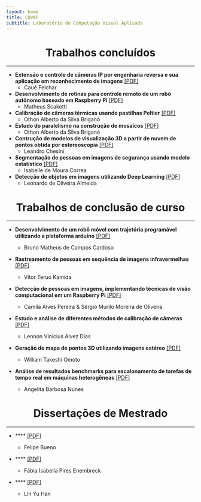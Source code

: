 ```yaml
---
layout: home
title: COVAP
subtitle: Laboratório de Computação Visual Aplicada
---
```


# <center>Trabalhos concluídos</center>

***

- **Extensão e controle de câmeras IP por engenharia reversa e sua aplicação em reconhecimento de imagens** [[PDF]](https://eventos.utfpr.edu.br//sicite/sicite2017/paper/view/1342)
    - Cauê Felchar
- **Desenvolvimento de rotinas para controle remoto de um robô autônomo baseado em Raspberry Pi** [[PDF]](https://eventos.utfpr.edu.br//sicite/sicite2019/paper/viewFile/4640/1324)
    - Matheus Scaketti
- **Calibração de câmeras térmicas usando pastilhas Peltier** [[PDF]]()
    - Othon Alberto da Silva Briganó
- **Estudo do paralelismo na construção de mosaícos** [[PDF]](https://eventos.utfpr.edu.br//sicite/sicite2019/paper/viewFile/4528/1319)
    - Othon Alberto da Silva Briganó
- **Contrução de modelos de visualização 3D a partir de nuvem de pontos obtida por estereoscopia** [[PDF]](https://eventos.utfpr.edu.br//sicite/sicite2018/paper/view/3773)
    - Leandro Chesini
- **Segmentação de pessoas em imagens de segurança usando modelo estatístico** [[PDF]](https://eventos.utfpr.edu.br//sicite/sicite2018/paper/view/3347)
    - Isabelle de Moura Correa
- **Detecção de objetos em imagens utilizando Deep Learning** [[PDF]](https://eventos.utfpr.edu.br//sicite/sicite2018/paper/view/2893)
    - Leonardo de Oliveira Almeida

# <center>Trabalhos de conclusão de curso</center>

***

- **Desenvolvimento de um robô móvel com trajetória programável utilizando a plataforma arduíno** [[PDF]](https://repositorio.utfpr.edu.br/jspui/bitstream/1/15926/1/PG_COCIC_2016_2_05.pdf)
    - Bruno Matheus de Campos Cardoso

- **Rastreamento de pessoas em sequência de imagens infravermelhas** [[PDF]](https://repositorio.utfpr.edu.br/jspui/bitstream/1/15921/1/PG_COCIC_2017_1_12.pdf)
    - Vitor Teruo Kamida

- **Detecção de pessoas em imagens, implementando técnicas de visão computacional em um Raspberry Pi** [[PDF]](https://repositorio.utfpr.edu.br/jspui/bitstream/1/16776/4/PG_COADS_2016_1_03.pdf)
    - Camila Alves Pereira & Sérgio Murilo Moreira de Oliveira

- **Estudo e análise de diferentes métodos de calibração de câmeras** [[PDF]](https://repositorio.utfpr.edu.br/jspui/bitstream/1/15915/3/PG_COCIC_2015_2_04.pdf)
    - Lennon Vinicius Alvez Dias

- **Geração de mapa de pontos 3D utilizando imagens estéreo** [[PDF]](https://repositorio.utfpr.edu.br/jspui/bitstream/1/16008/1/PG_COCIC_2019_2_14.pdf)
    - William Takeshi Omoto

- **Análise de resultados benchmarks para escalonamento de tarefas de tempo real em máquinas heterogêneas** [[PDF]](https://repositorio.utfpr.edu.br/jspui/bitstream/1/15927/2/PG_COCIC_2016_2_02.pdf)
    - Angelita Barbosa Nunes

# <center>Dissertações de Mestrado</center>

***

- **** [[PDF]](https://repositorio.utfpr.edu.br/jspui/bitstream/1/3778/1/PG_PPGCC_M_Bueno%2c%20Felipe_2018.pdf)
    - Felipe Bueno

- **** [[PDF]](https://repositorio.utfpr.edu.br/jspui/bitstream/1/5231/1/reidentificacaopessoasimagensdigitais.pdf)
    - Fábia Isabella Pires Enembreck

- **** [[PDF]](https://repositorio.utfpr.edu.br/jspui/bitstream/1/5230/1/recuperacaotrajetoriacaracteresdeeplearning.pdf)
    - Lin Yu Han